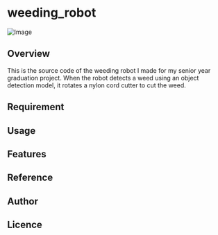 # weeding_robot
![Image]((https://github.com/kawai-yuuki/weeding_robot/blob/main/image/%E3%82%B9%E3%82%AF%E3%83%AA%E3%83%BC%E3%83%B3%E3%82%B7%E3%83%A7%E3%83%83%E3%83%88%202024-01-14%2019.51.26.png))
## Overview
This is the source code of the weeding robot I made for my senior year graduation project. When the robot detects a weed using an object detection model, it rotates a nylon cord cutter to cut the weed.

## Requirement

## Usage

## Features

## Reference

## Author

## Licence
